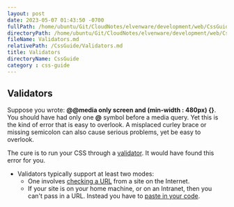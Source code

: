 ```yaml
---
layout: post
date: 2023-05-07 01:43:50 -0700
fullPath: /home/ubuntu/Git/CloudNotes/elvenware/development/web/CssGuide/Validators.md
directoryPath: /home/ubuntu/Git/CloudNotes/elvenware/development/web/CssGuide
fileName: Validators.md
relativePath: /CssGuide/Validators.md
title: Validators
directoryName: CssGuide
category : css-guide
---
```


Validators
----------

Suppose you wrote: **@@media only screen and (min-width : 480px) {}**.
You should have had only one **@** symbol before a media query. Yet this
is the kind of error that is easy to overlook. A misplaced curley brace
or missing semicolon can also cause serious problems, yet be easy to
overlook.

The cure is to run your CSS through a
[validator](http://jigsaw.w3.org/css-validator/#validate_by_input+with_options).
It would have found this error for you.

-   Validators typically support at least two modes:
    -   One involves [checking a
        URL](http://jigsaw.w3.org/css-validator/#validate_by_uri+with_options)
        from a site on the Internet.
    -   If your site is on your home machine, or on an Intranet, then
        you can't pass in a URL. Instead you have to [paste in your
        code](http://jigsaw.w3.org/css-validator/#validate_by_input+with_options).
